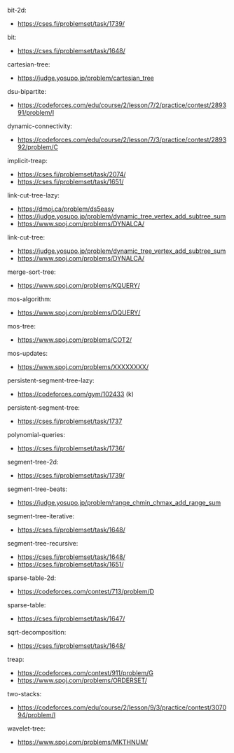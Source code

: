 bit-2d:
- https://cses.fi/problemset/task/1739/

bit:
- https://cses.fi/problemset/task/1648/

cartesian-tree:
- https://judge.yosupo.jp/problem/cartesian_tree

dsu-bipartite:
- https://codeforces.com/edu/course/2/lesson/7/2/practice/contest/289391/problem/I

dynamic-connectivity:
- https://codeforces.com/edu/course/2/lesson/7/3/practice/contest/289392/problem/C

implicit-treap:
- https://cses.fi/problemset/task/2074/
- https://cses.fi/problemset/task/1651/

link-cut-tree-lazy:
- https://dmoj.ca/problem/ds5easy
- https://judge.yosupo.jp/problem/dynamic_tree_vertex_add_subtree_sum
- https://www.spoj.com/problems/DYNALCA/

link-cut-tree:
- https://judge.yosupo.jp/problem/dynamic_tree_vertex_add_subtree_sum
- https://www.spoj.com/problems/DYNALCA/

merge-sort-tree:
- https://www.spoj.com/problems/KQUERY/

mos-algorithm:
- https://www.spoj.com/problems/DQUERY/

mos-tree:
- https://www.spoj.com/problems/COT2/

mos-updates:
- https://www.spoj.com/problems/XXXXXXXX/

persistent-segment-tree-lazy:
- https://codeforces.com/gym/102433 (k)

persistent-segment-tree:
- https://cses.fi/problemset/task/1737

polynomial-queries:
- https://cses.fi/problemset/task/1736/

segment-tree-2d:
- https://cses.fi/problemset/task/1739/

segment-tree-beats:
- https://judge.yosupo.jp/problem/range_chmin_chmax_add_range_sum 

segment-tree-iterative:
- https://cses.fi/problemset/task/1648/

segment-tree-recursive:
- https://cses.fi/problemset/task/1648/
- https://cses.fi/problemset/task/1651/

sparse-table-2d:
- https://codeforces.com/contest/713/problem/D

sparse-table:
- https://cses.fi/problemset/task/1647/

sqrt-decomposition:
- https://cses.fi/problemset/task/1648/

treap:
- https://codeforces.com/contest/911/problem/G
- https://www.spoj.com/problems/ORDERSET/

two-stacks:
- https://codeforces.com/edu/course/2/lesson/9/3/practice/contest/307094/problem/I

wavelet-tree:
- https://www.spoj.com/problems/MKTHNUM/
